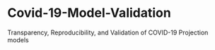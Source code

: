 # Covid-19-Model-Validation
Transparency, Reproducibility, and Validation of COVID-19 Projection models
